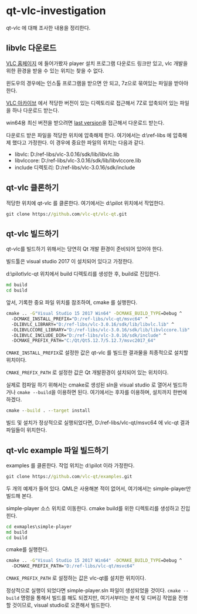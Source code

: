 # qt-vlc-investigation
qt-vlc 에 대해 조사한 내용을 정리한다.

## libvlc 다운로드
[VLC 홈페이지](https://www.videolan.org/vlc/index.ko.html) 에 들어가봤자 player 설치 프로그램 다운로드 링크만 있고, vlc 개발을 위한 환경을 받을 수 있는 위치는 찾을 수 없다.

윈도우의 경우에는 인스톨 프로그램을 받으면 안 되고, 7z으로 묶여있는 파일을 받아야 한다. 

[VLC 아카이브](http://download.videolan.org/pub/videolan/vlc/) 에서 적당한 버전이 있는 디렉토리로 접근해서 7Z로 압축되어 있는 파일을 하나 다운로드 받는다. 

win64용 최신 버전을 받으려면 [last version](http://download.videolan.org/pub/videolan/vlc/last/win64/)을 접근해서 다운로드 받는다.

다운로드 받은 파일을 적당한 위치에 압축해제 한다. 여기에서는 d:\ref-libs 에 압축해제 했다고 가정한다. 이 경우에 중요한 파일의 위치는 다음과 같다.
* libvlc: D:/ref-libs/vlc-3.0.16/sdk/lib/libvlc.lib
* libvlccore: D:/ref-libs/vlc-3.0.16/sdk/lib/libvlccore.lib
* include 디렉토리: D:/ref-libs/vlc-3.0.16/sdk/include

## qt-vlc 클론하기
적당한 위치에 qt-vlc 를 클론한다. 여기에서는 d:\pilot 위치에서 작업한다.
```cmd
git clone https://github.com/vlc-qt/vlc-qt.git
```

## qt-vlc 빌드하기
qt-vlc를 빌드하기 위해서는 당연히 Qt 개발 환경이 준비되어 있어야 한다.

빌드툴은 visual studio 2017 이 설치되어 있다고 가정한다. 

d:\pilot\vlc-qt 위치에서 build 디렉토리를 생성한 후, build로 진입한다.
```cmd
md build
cd build
```
앞서, 기록한 중요 파일 위치를 참조하여, cmake 를 실행한다.
```cmd
cmake .. -G"Visual Studio 15 2017 Win64" -DCMAKE_BUILD_TYPE=Debug ^
  -DCMAKE_INSTALL_PREFIX="D:/ref-libs/vlc-qt/msvc64" ^
  -DLIBVLC_LIBRARY="D:/ref-libs/vlc-3.0.16/sdk/lib/libvlc.lib" ^
  -DLIBVLCCORE_LIBRARY="D:/ref-libs/vlc-3.0.16/sdk/lib/libvlccore.lib" ^
  -DLIBVLC_INCLUDE_DIR="D:/ref-libs/vlc-3.0.16/sdk/include" ^
  -DCMAKE_PREFIX_PATH="C:/Qt/Qt5.12.7/5.12.7/msvc2017_64"
```
`CMAKE_INSTALL_PREFIX`로 설정한 값은 qt-vlc 를 빌드한 결과물을 최종적으로 설치할 위치이다.

`CMAKE_PREFIX_PATH` 로 설정한 값은 Qt 개발환경이 설치되어 있는 위치이다.

실제로 컴파일 하기 위해서는 cmake로 생성된 sln을 visual studio 로 열어서 빌드하거나 `cmake --build`을 이용하면 된다. 여기에서는 후자를 이용하며, 설치까지 한번에 하겠다.
```cmd
cmake --build . --target install
```

빌드 및 설치가 정상적으로 실행되었다면, D:/ref-libs/vlc-qt/msvc64 에 vlc-qt 결과 파일들이 위치한다.

## qt-vlc example 파일 빌드하기
examples 를 클론한다. 작업 위치는 d:\pilot 이라 가정한다.
```cmd
git clone https://github.com/vlc-qt/examples.git
```
두 개의 예제가 들어 있다. QML은 사용해본 적이 없어서, 여기에서는 simple-player만 빌드해 본다.

simple-player 소스 위치로 이동한다. cmake build를 위한 디렉토리를 생성하고 진입힌다.
```cmd
cd exmaples\simple-player
md build
cd build
```
cmake를 실행한다.
```cmd
cmake .. -G"Visual Studio 15 2017 Win64" -DCMAKE_BUILD_TYPE=Debug ^
  -DCMAKE_PREFIX_PATH="D:/ref-libs/vlc-qt/msvc64"
```
`CMAKE_PREFIX_PATH` 로 설정하는 값은 vlc-qt를 설치한 위치이다.

정상적으로 실행이 되었다면 simple-player.sln 파일이 생성되었을 것이다. `cmake --build` 명령을 통해서 빌드를 해도 되겠지만, 여기서부터는 분석 및 디버깅 작업을 진행할 것이므로, visual studio로 오픈해서 빌드한다.

